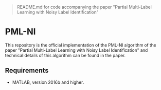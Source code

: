 > README.md for code accompanying the paper "Partial Multi-Label Learning with Noisy Label Identification" 

# PML-NI

This repository is the official implementation of the PML-NI algorithm of the paper "Partial Multi-Label Learning with Noisy Label Identification" and technical details of this algorithm can be found in the paper. 

## Requirements

- MATLAB, version 2016b and higher.


